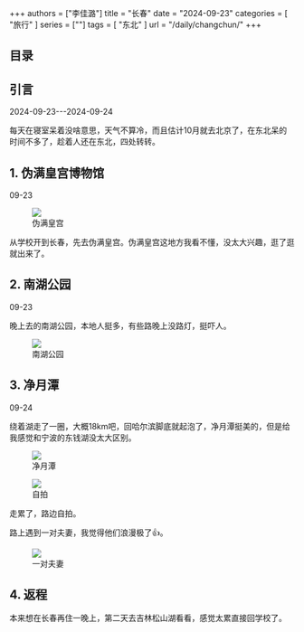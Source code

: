 +++
authors = ["李佳潞"]
title = "长春"
date = "2024-09-23"
categories = [
    "旅行"
]
series = [""]
tags = [
    "东北"
]
url = "/daily/changchun/"
+++
<!DOCTYPE html>
<html lang="zh-CN">
<head>
    <meta charset="UTF-8">
    <meta name="viewport" content="width=device-width, initial-scale=1.0">
    <link rel="stylesheet" href="/assets/css/styles.css">
    <script src="/assets/js/toc.js"></script>    
</head>
<body>
    <article>
        <nav>
            <h2>目录</h2>
            <ul id="toc">
                <!-- 目录项会在这里动态生成 -->
            </ul>
        </nav>
        <section>
            <h2>引言</h2>
            <p>2024-09-23---2024-09-24</p>
            <p>         每天在寝室呆着没啥意思，天气不算冷，而且估计10月就去北京了，在东北呆的时间不多了，趁着人还在东北，四处转转。</p>
        </section>
        <section>
            <h2>1. 伪满皇宫博物馆</h2>
            <p>09-23 <i class="fas fa-cloud"></i></p>
            <div class="container">
                <div class="image">
                    <figure>
                        <a data-fancybox="gallery" href="https://cdn.heirenlop.com/daily-record/changchun1.jpg">
    <img src="https://cdn.heirenlop.com/daily-record/changchun1.jpg" loading="lazy">
</a>
                        <figcaption>伪满皇宫</figcaption>
                    </figure>
                </div>
                <div class="text">
                    <p>         从学校开到长春，先去伪满皇宫。伪满皇宫这地方我看不懂，没太大兴趣，逛了逛就出来了。</p>
                </div>
            </div>
        </section>
        <section>
            <h2>2. 南湖公园</h2>
            <p>09-23 <i class="fas fa-cloud"></i></p>
            <p>         晚上去的南湖公园，本地人挺多，有些路晚上没路灯，挺吓人。</p>
            <div class="container">
                <div class="image">
                    <figure>
                        <a data-fancybox="gallery" href="https://cdn.heirenlop.com/daily-record/changchun2.jpg">
    <img src="https://cdn.heirenlop.com/daily-record/changchun2.jpg" loading="lazy">
</a>
                        <figcaption>南湖公园</figcaption>
                    </figure>
                </div>
            </div>
        </section>
        <section>
            <h2>3. 净月潭</h2>
            <p>09-24 <i class="fas fa-sun"></i></p>
            <p>         绕着湖走了一圈，大概18km吧，回哈尔滨脚底就起泡了，净月潭挺美的，但是给我感觉和宁波的东钱湖没太大区别。</p>
            <div class="container">
                <div class="image">
                    <figure>
                        <a data-fancybox="gallery" href="https://cdn.heirenlop.com/daily-record/changchun3.jpg">
    <img src="https://cdn.heirenlop.com/daily-record/changchun3.jpg" loading="lazy">
</a>
                        <figcaption>净月潭</figcaption>
                    </figure>
                </div>
            </div>
            <div class="container">
                <div class="image">
                    <figure>
                        <a data-fancybox="gallery" href="https://cdn.heirenlop.com/daily-record/changchun4.jpg">
    <img src="https://cdn.heirenlop.com/daily-record/changchun4.jpg" loading="lazy">
</a>
                        <figcaption>自拍</figcaption>
                    </figure>
                </div>
                <div class="text">
                    <p>         走累了，路边自拍。</p>
                </div>
            </div>
            <div class="container">
                <div class="text">
                    <p>         路上遇到一对夫妻，我觉得他们浪漫极了👍。</p>
                </div>
                <div class="image">
                    <figure>
                        <a data-fancybox="gallery" href="https://cdn.heirenlop.com/daily-record/changchun5.jpg">
    <img src="https://cdn.heirenlop.com/daily-record/changchun5.jpg" loading="lazy">
</a>
                        <figcaption>一对夫妻</figcaption>
                    </figure>
                </div>
            </div>
        </section>
        <section>
            <h2>4. 返程</h2>
            <p>         本来想在长春再住一晚上，第二天去吉林松山湖看看，感觉太累直接回学校了。</p>
        </section>
    </article>
</body>
</html>